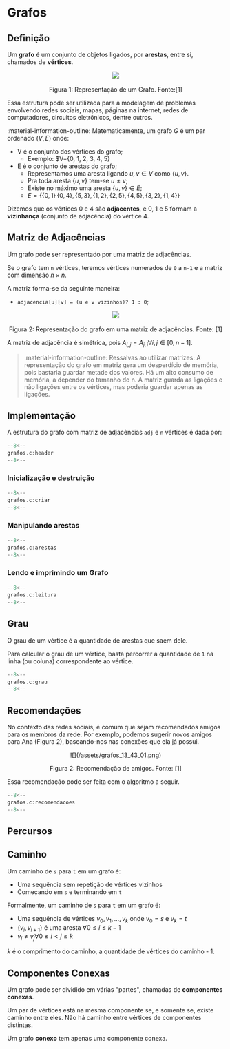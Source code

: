 # Grafos

## Definição

Um **grafo** é um conjunto de objetos ligados, por **arestas**, entre si, chamados de **vértices**.

<center>

![](../assets/grafos_16_19_53.png)
<div style="text-align: center">
<p>
Figura 1: Representação de um Grafo. Fonte:[1]
</p>
</div>
</center>

Essa estrutura pode ser utilizada para a modelagem de problemas envolvendo redes sociais, mapas, páginas na internet, redes de computadores, circuitos eletrônicos, dentre outros.

:material-information-outline: Matematicamente, um grafo $G$ é um par ordenado $\left (V,E\right)$ onde:

- V é o conjunto dos vértices do grafo;
  - Exemplo: $V={0, 1, 2, 3, 4, 5}
- E é o conjunto de arestas do grafo;
  - Representamos uma aresta ligando $u, v\in V$ como $\{u,v\}$.
  - Pra toda aresta $\{u,v\}$ tem-se $u\neq v$;
  - Existe no máximo uma aresta $\{u, v\} \in E$;
  - $E=\{\{0,1\}\, \{0, 4\}, \{5, 3\}, \{1, 2\}, \{2, 5\}, \{4, 5\}, \{3, 2\}, \{1, 4\}\}$

Dizemos que os vértices 0 e 4 são **adjacentes**, e 0, 1 e 5 formam a **vizinhança** (conjunto de adjacência) do vértice 4.

## Matriz de Adjacências

Um grafo pode ser representado por uma matriz de adjacências.

Se o grafo tem `n` vértices, teremos vértices numerados de `0` a `n-1` e a matriz com dimensão $n \times n$.

A matriz forma-se da seguinte maneira:

- `adjacencia[u][v] = (u e v vizinhos)? 1 : 0`;

<center>

![](../assets/grafos_16_28_06.png)
<div style="text-align: center">
<p>
Figura 2: Representação do grafo em uma matriz de adjacências. Fonte: [1]
</p>
</div>
</center>

A matriz de adjacência é simétrica, pois $A_{i,j} = A_{j,i} \forall i, j \in [0, n-1]$.

> :material-information-outline:
> Ressalvas ao utilizar matrizes:
> A representação do grafo em matriz gera um desperdício de memória, pois bastaria guardar metade dos valores.
> Há um alto consumo de memória, a depender do tamanho do n.
> A matriz guarda as ligações e não ligações entre os vértices, mas poderia guardar apenas as ligações.

## Implementação

A estrutura do grafo com matriz de adjacências `adj` e `n` vértices é dada por:

```c title="grafo.c" linenums="1"
--8<--
grafos.c:header
--8<--
```

### Inicialização e destruição

```c title="criar.c" linenums="1"
--8<--
grafos.c:criar
--8<--
```

### Manipulando arestas

```c title="manipulando_arestas.c" linenums="1"
--8<--
grafos.c:arestas
--8<--
```

### Lendo e imprimindo um Grafo

```c  title="leitura.c" linenums="1"
--8<--
grafos.c:leitura
--8<--
```

## Grau

O grau de um vértice é a quantidade de arestas que saem dele.

Para calcular o grau de um vértice, basta percorrer a quantidade de `1` na linha (ou coluna) correspondente ao vértice.

```c  title="grau.c" linenums="1"
--8<--
grafos.c:grau
--8<--
```

## Recomendações

No contexto das redes sociais, é comum que sejam recomendados amigos para os membros da rede. Por exemplo, podemos sugerir novos amigos para Ana (Figura 2), baseando-nos nas conexões que ela já possui.

<center>
![](/assets/grafos_13_43_01.png)

Figura 2: Recomendação de amigos. Fonte: [1]
</center>

Essa recomendação pode ser feita com o algoritmo a seguir.

```c  title="recomendacoes.c" linenums="1"
--8<--
grafos.c:recomendacoes
--8<--
```

## Percursos

## Caminho

Um caminho de `s` para `t` em um grafo é:

- Uma sequência sem repetição de vértices vizinhos
- Começando em `s` e terminando em `t`

Formalmente, um caminho de `s` para `t` em um grafo é:

- Uma sequência de vértices $v_0, v_1, ..., v_k$ onde $v_0=s$ e $v_k=t$
- $\{v_i, v_{i+1}\}$ é uma aresta $\forall 0\leq i \leq k-1$
- $v_i\neq v_j \forall 0 \leq i < j \leq k$

$k$ é o comprimento do caminho, a quantidade de vértices do caminho - 1.

## Componentes Conexas

Um grafo pode ser dividido em várias "partes", chamadas de **componentes conexas**.

Um par de vértices está na mesma componente se, e somente se, existe caminho entre eles. Não há caminho entre vértices de componentes distintas.

Um grafo **conexo** tem apenas uma componente conexa.
